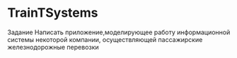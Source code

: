 # TrainTSystems
Задание
Написать приложение,моделирующее работу информационной системы некоторой компании, осуществляющей пассажирские железнодорожные перевозки
